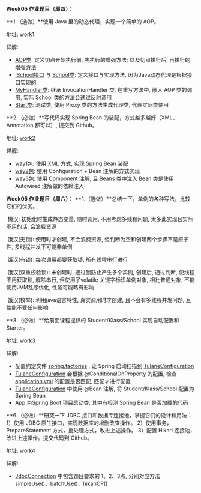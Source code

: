**Week05 作业题目（周四）：**

**1.（选做）**使用 Java 里的动态代理，实现一个简单的 AOP。

地址: [work1](https://github.com/Tureen/JAVA-000/tree/main/Week_05/work1)

详解: 

* [AOP类](https://github.com/Tureen/JAVA-000/blob/main/Week_05/work1/Aop.java): 定义切点开始执行前, 先执行的增强方法; 以及切点执行后, 再执行的增强方法
* [ISchool接口](https://github.com/Tureen/JAVA-000/blob/main/Week_05/work1/ISchool.java) 与 [School类](https://github.com/Tureen/JAVA-000/blob/main/Week_05/work1/School.java): 定义接口与实现方法, 因为Java动态代理是根据接口实现的
* [MyHandler类](https://github.com/Tureen/JAVA-000/blob/main/Week_05/work1/MyHandler.java): 继承 InvocationHandler 类, 在重写方法中, 嵌入 AOP 类的调用, 实际 School 类的方法会通过反射调用
* [Start类](https://github.com/Tureen/JAVA-000/blob/main/Week_05/work1/Start.java): 测试类, 使用 Proxy 类的方法生成代理类, 代理实际类使用



**2.（必做）**写代码实现 Spring Bean 的装配，方式越多越好（XML、Annotation 都可以）, 提交到 Github。

地址: [work2](https://github.com/Tureen/JAVA-000/tree/main/Week_05/work2)

详解:

* [way1包](https://github.com/Tureen/JAVA-000/tree/main/Week_05/work2/way1): 使用 XML 方式, 实现 Spring Bean 装配
* [way2包](https://github.com/Tureen/JAVA-000/tree/main/Week_05/work2/way2): 使用 Configuration + Bean 注解的方式实现
* [way3包](https://github.com/Tureen/JAVA-000/tree/main/Week_05/work2/way3): 使用 Component 注解, 且 [Beans](https://github.com/Tureen/JAVA-000/blob/main/Week_05/work2/way3/Beans.java) 类中注入 [Bean](https://github.com/Tureen/JAVA-000/blob/main/Week_05/work2/way3/Bean.java) 类是使用 Autowired 注解做的依赖注入



**Week05 作业题目（周六）：**
**1.（选做）**总结一下，单例的各种写法，比较它们的优劣。

​	懒汉: 初始化时生成静态变量, 随时调用, 不用考虑多线程问题, 太多此实现且实际不用的话, 会浪费资源

​    饿汉(无锁): 使用时才创建, 不会浪费资源, 但判断为空和创建两个步骤不是原子性, 多线程并发下可能非单例

​	饿汉(有锁): 每次调用都要获取锁, 所有线程串行进行

​	饿汉(双重校验锁): 未创建时, 通过锁防止产生多个实例, 创建后, 通过判断, 使线程不用获取锁, 解除串行, 但使用了volatile 关键字标识单例对象, 相比普通对象, 不能使用JVM乱序优化, 性能可能略有影响

​	饿汉(枚举): 利用java语言特性, 真实调用时才创建, 且不会有多线程并发问题, 且性能不受任何影响



**3.（必做）**给前面课程提供的 Student/Klass/School 实现自动配置和 Starter。

地址: [work3](https://github.com/Tureen/JAVA-000/tree/main/Week_05/work3)

详解: 

* 配置约定文件 [spring.factories](https://github.com/Tureen/JAVA-000/blob/main/Week_05/work3/resources/META-INF/spring.factories) , 让 Spring 启动扫描到 [TulaneConfiguration](https://github.com/Tureen/JAVA-000/blob/main/Week_05/work3/src/TulaneConfiguration.java) 
* [TulaneConfiguration](https://github.com/Tureen/JAVA-000/blob/main/Week_05/work3/src/TulaneConfiguration.java) 会根据 @ConditionalOnProperty 的配置, 检查 [application.yml](https://github.com/Tureen/JAVA-000/blob/main/Week_05/work3/resources/application.yml) 的配置是否匹配, 匹配才进行配置
* [TulaneConfiguration](https://github.com/Tureen/JAVA-000/blob/main/Week_05/work3/src/TulaneConfiguration.java) 中使用 @Bean 注解, 将 Student/Klass/School 配置为 Spring Bean
* [App](https://github.com/Tureen/JAVA-000/blob/main/Week_05/work3/src/App.java) 为Spring Boot 项目启动类, 其中有检测 Spring Bean 是否加载的代码



**6.（必做）**研究一下 JDBC 接口和数据库连接池，掌握它们的设计和用法：
1）使用 JDBC 原生接口，实现数据库的增删改查操作。
2）使用事务，PrepareStatement 方式，批处理方式，改进上述操作。
3）配置 Hikari 连接池，改进上述操作。提交代码到 Github。

地址: [work4](https://github.com/Tureen/JAVA-000/tree/main/Week_05/work4)

详解:

* [JdbcConnection](https://github.com/Tureen/JAVA-000/blob/main/Week_05/work4/JdbcConnection.java) 中包含题目要求的 1、2、3点, 分别对应方法 simpleUse()、batchUse()、hikariCP()